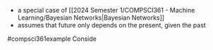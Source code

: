 - a special case of [[2024 Semester 1/COMPSCI361 - Machine Learning/Bayesian Networks|Bayesian Networks]]
- assumes that future only depends on the present, given the past

#compsci361example Conside